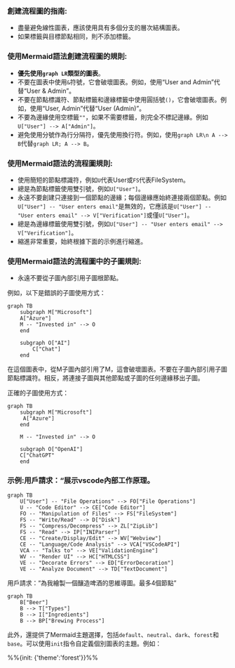 ### 創建流程圖的指南:

* 盡量避免線性圖表，應該使用具有多個分支的層次結構圖表。
* 如果標籤與目標節點相同，則不添加標籤。

### 使用Mermaid語法創建流程圖的規則:

* **優先使用`graph LR`類型的圖表**。
* 不要在圖表中使用`&`符號，它會破壞圖表。例如，使用“User and Admin”代替“User & Admin”。
* 不要在節點標識符、節點標籤和邊緣標籤中使用圓括號`()`，它會破壞圖表。例如，使用“User, Admin”代替“User (Admin)”。
* 不要為邊緣使用空標籤`""`，如果不需要標籤，則完全不標記邊緣。例如`U["User"] --> A["Admin"]`。
* 避免使用分號作為行分隔符，優先使用換行符。例如，使用`graph LR\n A --> B`代替`graph LR; A --> B`。

### 使用Mermaid語法的流程圖規則:

* 使用簡短的節點標識符，例如`U`代表User或`FS`代表FileSystem。
* 總是為節點標籤使用雙引號，例如`U["User"]`。
* 永遠不要創建只連接到一個節點的邊緣；每個邊緣應始終連接兩個節點。例如`U["User"] -- "User enters email"`是無效的，它應該是`U["User"] -- "User enters email" --> V["Verification"]`或僅`U["User"]`。
* 總是為邊緣標籤使用雙引號，例如`U["User"] -- "User enters email" --> V["Verification"]`。
* 縮進非常重要，始終根據下面的示例進行縮進。

### 使用Mermaid語法的流程圖中的子圖規則:

* 永遠不要從子圖內部引用子圖根節點。

例如，以下是錯誤的子圖使用方式：

```
graph TB
    subgraph M["Microsoft"]
    A["Azure"]
    M -- "Invested in" --> O
    end

    subgraph O["AI"]
        C["Chat"]
    end
```

在這個圖表中，從M子圖內部引用了M，這會破壞圖表。不要在子圖內部引用子圖節點標識符。相反，將連接子圖與其他節點或子圖的任何邊緣移出子圖。

正確的子圖使用方式：

```
graph TB
    subgraph M["Microsoft"]
     A["Azure"]
    end

    M -- "Invested in" --> O

    subgraph O["OpenAI"]
    C["ChatGPT"
    end
```

### 示例:用戶請求：“展示vscode內部工作原理。

```
graph TB
    U["User"] -- "File Operations" --> FO["File Operations"]
    U -- "Code Editor" --> CE["Code Editor"]
    FO -- "Manipulation of Files" --> FS["FileSystem"]
    FS -- "Write/Read" --> D["Disk"]
    FS -- "Compress/Decompress" --> ZL["ZipLib"]
    FS -- "Read" --> IP["INIParser"]
    CE -- "Create/Display/Edit" --> WV["Webview"]
    CE -- "Language/Code Analysis" --> VCA["VSCodeAPI"]
    VCA -- "Talks to" --> VE["ValidationEngine"]
    WV -- "Render UI" --> HC["HTMLCSS"]
    VE -- "Decorate Errors" --> ED["ErrorDecoration"]
    VE -- "Analyze Document" --> TD["TextDocument"]
```

用戶請求：“為我繪製一個釀造啤酒的思維導圖。最多4個節點”

```
graph TB
    B["Beer"]
    B --> T["Types"]
    B --> I["Ingredients"]
    B --> BP["Brewing Process"]
```

此外，還提供了Mermaid主題選擇，包括`default`、`neutral`、`dark`、`forest`和`base`。可以使用`init`指令自定義個別圖表的主題。例如：

%%{init: {'theme':'forest'}}%%
